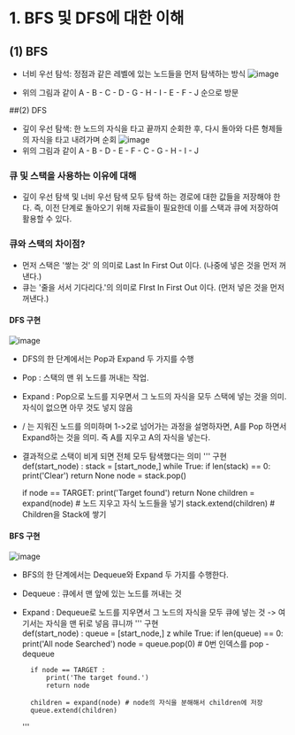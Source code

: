 # 1. BFS 및 DFS에 대한 이해
## (1) BFS
- 너비 우선 탐석: 정점과 같은 레벨에 있는 노드들을 먼저 탐색하는 방식
![image](https://user-images.githubusercontent.com/48178699/82176251-33286300-9911-11ea-98d7-bac7c0410360.png)

- 위의 그림과 같이 A - B - C - D - G - H - I - E - F - J 순으로 방문

##(2) DFS
- 깊이 우선 탐색: 한 노드의 자식을 타고 끝까지 순회한 후, 다시 돌아와 다른 형제들의 자식을 타고 내려가며 순회
![image](https://user-images.githubusercontent.com/48178699/82176277-44716f80-9911-11ea-912b-1f3fdeea12e0.png)
- 위의 그림과 같이 A - B - D - E - F - C - G - H - I - J 

### 큐 및 스택을 사용하는 이유에 대해
- 깊이 우선 탐색 및 너비 우선 탐색 모두 탐색 하는 경로에 대한 값들을 저장해야 한다. 즉, 이전 단계로 돌아오기 위해 자료들이 필요한데 이를 스택과 큐에 저장하여 활용할 수 있다.

### 큐와 스택의 차이점?
- 먼저 스택은 '쌓는 것' 의 의미로 Last In First Out 이다. (나중에 넣은 것을 먼저 꺼낸다.)
- 큐는 '줄을 서서 기다리다.'의 의미로 FIrst In First Out 이다. (먼저 넣은 것을 먼저 꺼낸다.)

#### DFS 구현 
![image](https://user-images.githubusercontent.com/48178699/82176352-784c9500-9911-11ea-9c3d-595e1e38cb0d.png)

- DFS의 한 단계에서는 Pop과 Expand 두 가지를 수행
* Pop : 스택의 맨 위 노드를 꺼내는 작업.
* Expand : Pop으로 노드를 지우면서 그 노드의 자식을 모두 스택에 넣는 것을 의미. 자식이 없으면 아무 것도 넣지 않음
* / 는 지워진 노드를 의미하며 1->2로 넘어가는 과정을 설명하자면, A를 Pop 하면서 Expand하는 것을 의미. 즉 A를 지우고 A의 자식을 넣는다.
* 결과적으로 스택이 비게 되면 전체 모두 탐색했다는 의미
''' 구현  <br>
def(start_node) :
     stack = [start_node,]
     while True:
         if len(stack) == 0:
         print('Clear') 
         return None
     node = stack.pop()
     
     if node == TARGET:
         print('Target found')
         return None
     children = expand(node) # 노드 지우고 자식 노드들을 넣기
     stack.extend(children) # Children을 Stack에 쌓기
    
#### BFS 구현
![image](https://user-images.githubusercontent.com/48178699/82176316-5fdc7a80-9911-11ea-9712-93194d53db9a.png)

- BFS의 한 단계에서는 Dequeue와 Expand 두 가지를 수행한다.
* Dequeue : 큐에서 맨 앞에 있는 노드를 꺼내는 것
* Expand : Dequeue로 노드를 지우면서 그 노드의 자식을 모두 큐에 넣는 것 -> 여기서는 자식을 맨 뒤로 넣음 큐니까
''' 구현 <br>
def(start_node) :
    queue = [start_node,]
    z
    while True:
        if len(queue) == 0:
            print('All node Searched')
        node = queue.pop(0) # 0번 인덱스를 pop - dequeue
        
        if node == TARGET :
            print('The target found.')
            return node
        
        children = expand(node) # node의 자식을 분해해서 children에 저장
        queue.extend(children)
   '''
